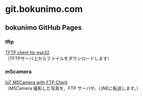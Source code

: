 # git.bokunimo.com

## bokunimo GitHub Pages

### tftp
[TFTP client for esp32](https://git.bokunimo.com/tftp/)  
（TFTPサーバ上からファイルをダウンロードします）  

### m5camera
[IoT M5Camera with FTP Client](http://git.bokunimo.com/m5camera/)  
（M5Camera 撮影した写真を、FTP サーバや、LINEに転送します。）
